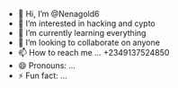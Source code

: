 - 👋 Hi, I’m @Nenagold6
- 👀 I’m interested in hacking and cypto
- 🌱 I’m currently learning everything
- 💞️ I’m looking to collaborate on anyone
- 📫 How to reach me ... +2349137524850
- 😄 Pronouns: ...
- ⚡ Fun fact: ...
